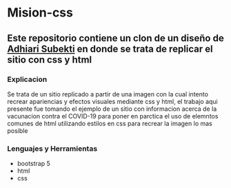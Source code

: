 # Mision-css
## Este repositorio contiene un clon de un diseño de [Adhiari Subekti](https://dribbble.com/Adhiari_is) en donde se trata de replicar el sitio con css y html

### Explicacion
Se trata de un sitio replicado a partir de una imagen con la cual intento recrear apariencias y efectos visuales mediante css y html, el trabajo aqui presente fue tomando el ejemplo de un sitio con informacion acerca de la vacunacion contra el COVID-19 para poner en parctica el uso de elemntos comunes de html utilizando estilos en css para recrear la imagen lo mas posible

### Lenguajes y Herramientas
* bootstrap 5
* html
* css
